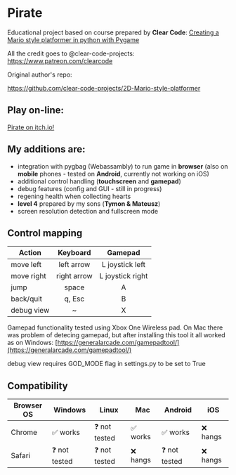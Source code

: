 # Pirate

Educational project based on course prepared by **Clear Code**: 
[Creating a Mario style platformer in python with Pygame](https://www.youtube.com/watch?v=KJpP85tnOKg&t=2s&ab_channel=ClearCode "Youtube")

All the credit goes to @clear-code-projects:
https://www.patreon.com/clearcode

Original author's repo: 

https://github.com/clear-code-projects/2D-Mario-style-platformer

## Play on-line:
[Pirate on itch.io!](https://hubertnafalski.itch.io/pirate)

## My additions are:

- integration with pygbag (Webassambly) to run game in **browser** (also on **mobile** phones - tested on **Android**, currently not working on iOS)
- additional control handling (**touchscreen** and **gamepad**)
- debug features (config and GUI - still in progress)
- regening health when collecting hearts
- **level 4** prepared by my sons (**Tymon & Mateusz**)
- screen resolution detection and fullscreen mode

## Control mapping

| Action      | Keyboard |  Gamepad |
| --------- |:-----:|:---------:|
| move left | left arrow | L joystick left |
| move right | right arrow | L joystick right |
| jump | space | A |
| back/quit | q, Esc | B |
| debug view | ~ | X |

Gamepad functionality tested using Xbox One Wireless pad.
On Mac there was problem of detecing gamepad, but after installing this tool it all worked as on Windows:
[https://generalarcade.com/gamepadtool/](https://generalarcade.com/gamepadtool/)

debug view requires GOD_MODE flag in settings.py to be set to True 

## Compatibility

| Browser OS | Windows | Linux | Mac | Android | iOS |
| ---- | ---- | ---- | ---- | ---- | ---- |
| Chrome | :white_check_mark: works | :question: not tested | :white_check_mark: works | :white_check_mark: works | :x: hangs |
| Safari | :question: not tested | :question: not tested | :x: hangs | :question: not tested | :x: hangs |
